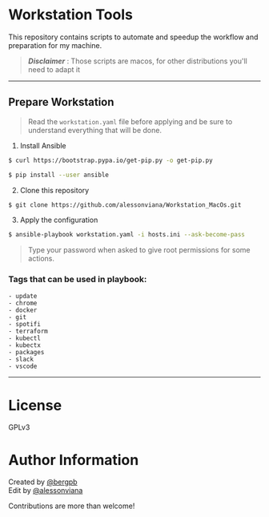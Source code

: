 # Workstation Tools

This repository contains scripts to automate and speedup the workflow and preparation for my machine.

> **_Disclaimer_** :
> Those scripts are macos, for other distributions you'll need to adapt it
___

## Prepare Workstation

> Read the `workstation.yaml` file before applying and be sure to understand everything that will be done.

1. Install Ansible
```bash
$ curl https://bootstrap.pypa.io/get-pip.py -o get-pip.py
```
```bash
$ pip install --user ansible
```

2. Clone this repository
```bash
$ git clone https://github.com/alessonviana/Workstation_MacOs.git
```

3. Apply the configuration
```bash
$ ansible-playbook workstation.yaml -i hosts.ini --ask-become-pass
```

>Type your password when asked to give root permissions for some actions.


### Tags that can be used in playbook:
    - update
    - chrome
    - docker 
    - git
    - spotifi
    - terraform 
    - kubectl
    - kubectx 
    - packages 
    - slack 
    - vscode
___

# License
GPLv3

# Author Information
Created by [@bergpb](https://twitter.com/lbergpb) </br>
Edit by [@alessonviana](https://alessonviana.tech)

Contributions are more than welcome!